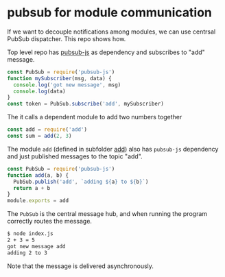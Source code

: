 # pubsub for module communication

If we want to decouple notifications among modules, we can use centrsal
PubSub dispatcher. This repo shows how.

Top level repo has [pubsub-js](https://libraries.io/npm/pubsub-js) as
dependency and subscribes to "add" message.

```js
const PubSub = require('pubsub-js')
function mySubscriber(msg, data) {
  console.log('got new message', msg)
  console.log(data)
}
const token = PubSub.subscribe('add', mySubscriber)
```

The it calls a dependent module to add two numbers together

```js
const add = require('add')
const sum = add(2, 3)
```

The module `add` (defined in subfolder [add](./add)) also has `pubsub-js`
dependency and just published messages to the topic "add".

```js
const PubSub = require('pubsub-js')
function add(a, b) {
  PubSub.publish('add', `adding ${a} to ${b}`)
  return a + b
}
module.exports = add
```

The `PubSub` is the central message hub, and when running the program
correctly routes the message.

```sh
$ node index.js
2 + 3 = 5
got new message add
adding 2 to 3
```

Note that the message is delivered asynchronously.
